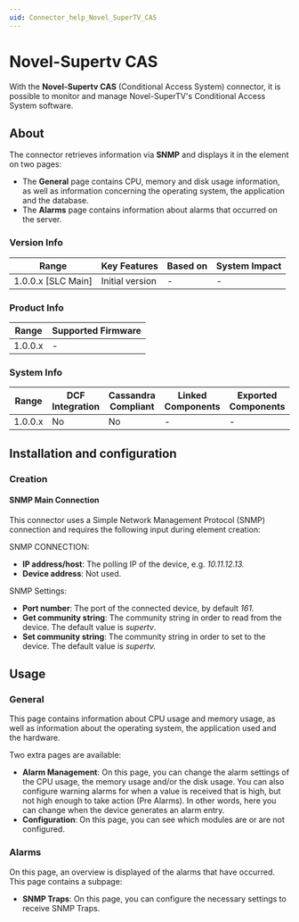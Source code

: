 ```yaml
---
uid: Connector_help_Novel_SuperTV_CAS
---
```


# Novel-Supertv CAS

With the **Novel-Supertv CAS** (Conditional Access System) connector, it is possible to monitor and manage Novel-SuperTV's Conditional Access System software.

## About

The connector retrieves information via **SNMP** and displays it in the element on two pages:

- The **General** page contains CPU, memory and disk usage information, as well as information concerning the operating system, the application and the database.
- The **Alarms** page contains information about alarms that occurred on the server.

### Version Info

| Range                | Key Features     | Based on     | System Impact     |
|----------------------|------------------|--------------|-------------------|
| 1.0.0.x [SLC Main]   | Initial version  | -            | -                 |

### Product Info

| Range     | Supported Firmware     |
|-----------|------------------------|
| 1.0.0.x   | -                      |

### System Info

| Range     | DCF Integration     | Cassandra Compliant     | Linked Components     | Exported Components     |
|-----------|---------------------|-------------------------|-----------------------|-------------------------|
| 1.0.0.x   | No                  | No                      | -                     | -                       |

## Installation and configuration

### Creation

#### SNMP Main Connection

This connector uses a Simple Network Management Protocol (SNMP) connection and requires the following input during element creation:

SNMP CONNECTION:

- **IP address/host**: The polling IP of the device, e.g. *10.11.12.13.*
- **Device address**: Not used.

SNMP Settings:

- **Port number**: The port of the connected device, by default *161.*
- **Get community string**: The community string in order to read from the device. The default value is *supertv*.
- **Set community string**: The community string in order to set to the device. The default value is *supertv.*

## Usage

### General

This page contains information about CPU usage and memory usage, as well as information about the operating system, the application used and the hardware.

Two extra pages are available:

- **Alarm Management**: On this page, you can change the alarm settings of the CPU usage, the memory usage and/or the disk usage. You can also configure warning alarms for when a value is received that is high, but not high enough to take action (Pre Alarms). In other words, here you can change when the device generates an alarm entry.
- **Configuration**: On this page, you can see which modules are or are not configured.

### Alarms

On this page, an overview is displayed of the alarms that have occurred. This page contains a subpage:

- **SNMP Traps**: On this page, you can configure the necessary settings to receive SNMP Traps.
